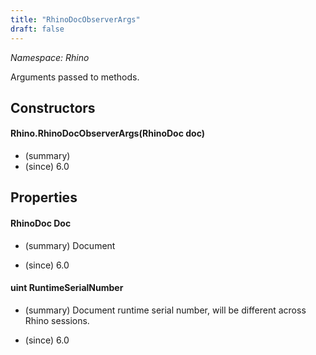 ```yaml
---
title: "RhinoDocObserverArgs"
draft: false
---
```


*Namespace: Rhino*

   Arguments passed to  methods.
   
## Constructors
#### Rhino.RhinoDocObserverArgs(RhinoDoc doc)
- (summary) 
- (since) 6.0
## Properties
#### RhinoDoc Doc
- (summary) 
     Document
     
- (since) 6.0
#### uint RuntimeSerialNumber
- (summary) 
     Document runtime serial number, will be different across Rhino sessions.
     
- (since) 6.0
